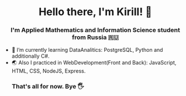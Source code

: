 <h1 align="center">Hello there, I'm Kirill! 👋</h1>
<h3 align="center">I'm Applied Mathematics and Information Science student from Russia 🇷🇺</h3>

- 🌱 I’m currently learning DataAnalitics: PostgreSQL, Python and additionally C#.
- 🌏 Also I practiced in WebDevelopment(Front and Back): JavaScript, HTML, CSS, NodeJS, Express.
  <h3>That's all for now. Bye 🖐️</h3>
